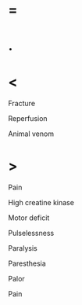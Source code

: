 # =

# .

# <

Fracture

Reperfusion

Animal venom

# >

Pain

High creatine kinase

Motor deficit

Pulselessness

Paralysis

Paresthesia

Palor

Pain
